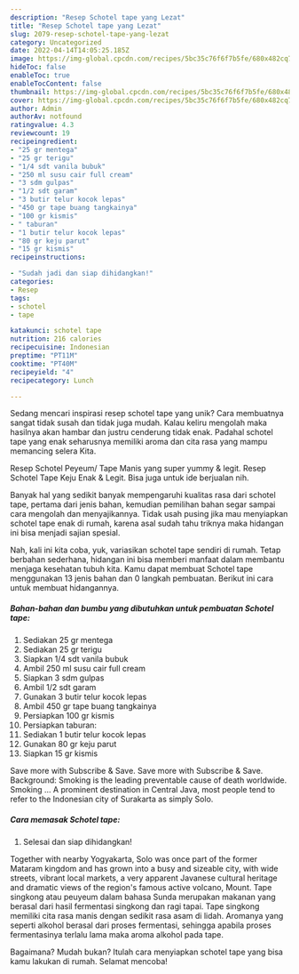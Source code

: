 ```yaml
---
description: "Resep Schotel tape yang Lezat"
title: "Resep Schotel tape yang Lezat"
slug: 2079-resep-schotel-tape-yang-lezat
category: Uncategorized
date: 2022-04-14T14:05:25.185Z
image: https://img-global.cpcdn.com/recipes/5bc35c76f6f7b5fe/680x482cq70/schotel-tape-foto-resep-utama.jpg
hideToc: false
enableToc: true
enableTocContent: false
thumbnail: https://img-global.cpcdn.com/recipes/5bc35c76f6f7b5fe/680x482cq70/schotel-tape-foto-resep-utama.jpg
cover: https://img-global.cpcdn.com/recipes/5bc35c76f6f7b5fe/680x482cq70/schotel-tape-foto-resep-utama.jpg
author: Admin
authorAv: notfound
ratingvalue: 4.3
reviewcount: 19
recipeingredient:
- "25 gr mentega"
- "25 gr terigu"
- "1/4 sdt vanila bubuk"
- "250 ml susu cair full cream"
- "3 sdm gulpas"
- "1/2 sdt garam"
- "3 butir telur kocok lepas"
- "450 gr tape buang tangkainya"
- "100 gr kismis"
- " taburan"
- "1 butir telur kocok lepas"
- "80 gr keju parut"
- "15 gr kismis"
recipeinstructions:

- "Sudah jadi dan siap dihidangkan!"
categories:
- Resep
tags:
- schotel
- tape

katakunci: schotel tape 
nutrition: 216 calories
recipecuisine: Indonesian
preptime: "PT11M"
cooktime: "PT40M"
recipeyield: "4"
recipecategory: Lunch

---
```





Sedang mencari inspirasi resep schotel tape yang unik? Cara membuatnya sangat tidak susah dan tidak juga mudah. Kalau keliru mengolah maka hasilnya akan hambar dan justru cenderung tidak enak. Padahal schotel tape yang enak seharusnya memiliki aroma dan cita rasa yang mampu memancing selera Kita.





Resep Schotel Peyeum/ Tape Manis yang super yummy &amp; legit. Resep Schotel Tape Keju Enak &amp; Legit. Bisa juga untuk ide berjualan nih.

Banyak hal yang sedikit banyak mempengaruhi kualitas rasa dari schotel tape, pertama dari jenis bahan, kemudian pemilihan bahan segar sampai cara mengolah dan menyajikannya. Tidak usah pusing jika mau menyiapkan schotel tape enak di rumah, karena asal sudah tahu triknya maka hidangan ini bisa menjadi sajian spesial.






Nah, kali ini kita coba, yuk, variasikan schotel tape sendiri di rumah. Tetap berbahan sederhana, hidangan ini bisa memberi manfaat dalam membantu menjaga kesehatan tubuh kita. Kamu dapat membuat Schotel tape menggunakan 13 jenis bahan dan 0 langkah pembuatan. Berikut ini cara untuk membuat hidangannya.

<!--inarticleads1-->

##### Bahan-bahan dan bumbu yang dibutuhkan untuk pembuatan Schotel tape:

1. Sediakan 25 gr mentega
1. Sediakan 25 gr terigu
1. Siapkan 1/4 sdt vanila bubuk
1. Ambil 250 ml susu cair full cream
1. Siapkan 3 sdm gulpas
1. Ambil 1/2 sdt garam
1. Gunakan 3 butir telur kocok lepas
1. Ambil 450 gr tape buang tangkainya
1. Persiapkan 100 gr kismis
1. Persiapkan  taburan:
1. Sediakan 1 butir telur kocok lepas
1. Gunakan 80 gr keju parut
1. Siapkan 15 gr kismis


Save more with Subscribe &amp; Save. Save more with Subscribe &amp; Save. Background: Smoking is the leading preventable cause of death worldwide. Smoking … A prominent destination in Central Java, most people tend to refer to the Indonesian city of Surakarta as simply Solo. 

<!--inarticleads2-->

##### Cara memasak Schotel tape:


1. Selesai dan siap dihidangkan!

Together with nearby Yogyakarta, Solo was once part of the former Mataram kingdom and has grown into a busy and sizeable city, with wide streets, vibrant local markets, a very apparent Javanese cultural heritage and dramatic views of the region&#39;s famous active volcano, Mount. Tape singkong atau peuyeum dalam bahasa Sunda merupakan makanan yang berasal dari hasil fermentasi singkong dan ragi tapai. Tape singkong memiliki cita rasa manis dengan sedikit rasa asam di lidah. Aromanya yang seperti alkohol berasal dari proses fermentasi, sehingga apabila proses fermentasinya terlalu lama maka aroma alkohol pada tape. 

Bagaimana? Mudah bukan? Itulah cara menyiapkan schotel tape yang bisa kamu lakukan di rumah. Selamat mencoba!
